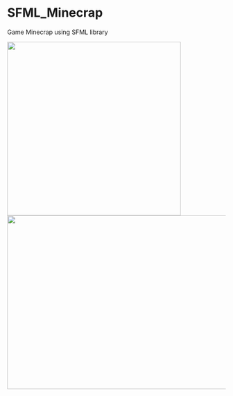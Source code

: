 # SFML_Minecrap
Game Minecrap using SFML library

<img src="https://giphy.com/embed/nFSYvGDz5YrtvHDkTB.gif" width="400" height="400" />
<div width="100%" display="flex" align-items="center">
<img src="https://media.giphy.com/media/nFSYvGDz5YrtvHDkTB/giphy.gif" width="600" height="400" />  
</div>

